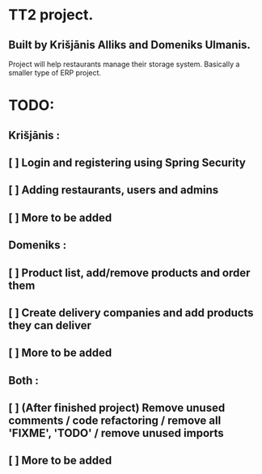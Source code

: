 # TT2 project.

## Built by Krišjānis Alliks and Domeniks Ulmanis.

Project will help restaurants manage their storage system. Basically a smaller type of ERP project.



# TODO:

## Krišjānis :

[ ] Login and registering using Spring Security
------
[ ] Adding restaurants, users and admins
------
[ ] More to be added
------


## Domeniks :

[ ] Product list, add/remove products and order them
------
[ ] Create delivery companies and add products they can deliver
------
[ ] More to be added
------


## Both :

[ ] (After finished project) Remove unused comments / code refactoring / remove all 'FIXME', 'TODO' / remove unused imports
------
[ ] More to be added
------
